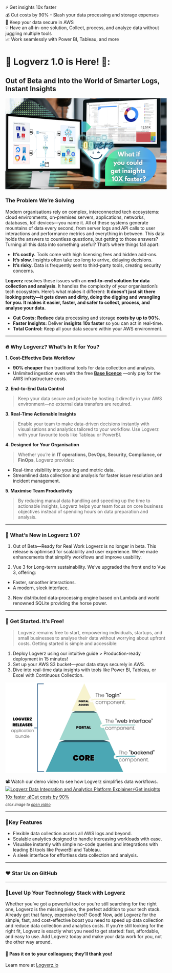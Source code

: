 ⚡ Get insights 10x faster
<br>💰 Cut costs by 90% - Slash your data processing and storage expenses
<br>🔐 Keep your data secure in AWS
<br>💡 Have an all-in-one solution, Collect, process, and analyze data without juggling multiple tools
<br>📈 Work seamlessly with Power BI, Tableau, and more



# 🚀 Logverz 1.0 is Here! 🎉: 

## Out of Beta and Into the World of Smarter Logs, Instant Insights

![What if you could get insights 10x faster?](Docs/What%20if%20you%20could%20get%20insights%2010%20times%20faster.png)


### The Problem We’re Solving
Modern organisations rely on complex, interconnected tech ecosystems: cloud environments, on-premises servers, applications, networks, databases, IoT devices—you name it. 
All of these systems generate mountains of data every second, from server logs and API calls to user interactions and performance metrics and everything in between.
This data holds the answers to countless questions, but getting to those answers? Turning all this data into something useful? That’s where things fall apart:
* **It’s costly.** Tools come with high licensing fees and hidden add-ons.
* **It’s slow.** Insights often take too long to arrive, delaying decisions.
* **It’s risky.** Data is frequently sent to third-party tools, creating security concerns.

**Logverz** resolves these issues with an **end-to-end solution for data collection and analysis**. It handles the complexity of your organisation’s tech ecosystem. 
Here’s what makes it different:
**It doesn’t just sit there looking pretty—it gets down and dirty, doing the digging and wrangling for you. It makes it easier, faster, and safer to collect, process, and analyse your data.**
* **Cut Costs:** **Reduce** data processing and storage **costs by up to 90%**.
* **Faster Insights:** Deliver **insights** **10x faster** so you can act in real-time.
* **Total Control:** Keep all your data secure within your AWS environment.

________________________________________
### 🔥 Why Logverz? What’s In It for You?
**1.	**Cost-Effective Data Workflow****
* **90% cheaper** than traditional tools for data collection and analysis.
* Unlimited ingestion even with the free **<a href="Logverz%20Base%20Licence%20Agreement.pdf" target="_blank">Base licence</a>** —only pay for the AWS infrastructure costs.

**2.	End-to-End Data Control**
 > Keep your data secure and private by hosting it directly in your AWS environment—no external data transfers are required.

**3.	Real-Time Actionable Insights**
> Enable your team to make data-driven decisions instantly with visualisations and analytics tailored to your workflow. Use Logverz with your favourite tools like Tableau or PowerBI. 

**4.	Designed for Your Organisation**
> Whether you’re in **IT operations, DevOps, Security, Compliance, or FinOps**, Logverz provides:
* Real-time visibility into your log and metric data.
* Streamlined data collection and analysis for faster issue resolution and incident management.

**5.	Maximise Team Productivity**
> By reducing manual data handling and speeding up the time to actionable insights, Logverz helps your team focus on core business objectives instead of spending hours on data preparation and analysis.
________________________________________
### 🌟 What’s New in Logverz 1.0?
1.	Out of Beta—Ready for Real Work
Logverz is no longer in beta. This release is optimised for scalability and user experience. We’ve made enhancements that simplify workflows and improve usability.

2.	Vue 3 for Long-term sustainability. We’ve upgraded the front end to Vue 3, offering:
* Faster, smoother interactions.
* A modern, sleek interface.

3.	New distributed data-processing engine based on Lambda and world renowned SQLite providing the horse power.
________________________________________
### 🚀 Get Started. It’s Free!
> Logverz remains free to start, empowering individuals, startups, and small businesses to analyse their data without worrying about upfront costs. 
Getting started is simple and accessible:
1.	Deploy Logverz using our intuitive guide > Production-ready deployment in 15 minutes!
2.	Set up your AWS S3 bucket—your data stays securely in AWS.
3.	Dive into real-time data insights with tools like Power BI, Tableau, or Excel with Continuous Collection.

![Logverz Application Bundle](Docs/Logverz%20Releases%20Diagram.jpg)

📽️ Watch our demo video to see how Logverz simplifies data workflows.
[![Logverz Data Integration and Analytics Platform Explainer⚡Get insights 10x faster 💰Cut costs by 90%](https://img.youtube.com/vi/-r_EI4e4ukY/maxresdefault.jpg)](https://www.youtube.com/watch?v=-r_EI4e4ukY)  
<small>*click image to [open video](https://www.youtube.com/watch?v=-r_EI4e4ukY)*</small>



________________________________________
### :sparkler:Key Features
* Flexible data collection across all AWS logs and beyond.
* Scalable analytics designed to handle increasing workloads with ease.
* Visualise instantly with simple no-code queries and integrations with leading BI tools like PowerBI and Tableau.
* A sleek interface for effortless data collection and analysis.
________________________________________
### ❤️ Star Us on GitHub
________________________________________
### 📢Level Up Your Technology Stack with Logverz
Whether you’ve got a powerful tool or you're still searching for the right one, Logverz is the missing piece, the perfect addition to your tech stack.
Already got that fancy, expensive tool? Good! Now, add Logverz for the simple, fast, and cost-effective boost you need to speed up data collection and reduce data collection and analytics costs.
If you’re still looking for the right fit, Logverz is exactly what you need to get started: fast, affordable, and easy to use.
Add Logverz today and make your data work for you, not the other way around. 
#### 🚨 Pass it on to your colleagues; they’ll thank you! 
Learn more at <a href="https://www.logverz.io/" target="_blank">Logverz.io</a> 
